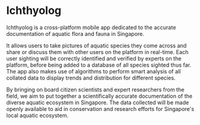 # Ichthyolog
Ichthyolog is a cross-platform mobile app dedicated to the accurate documentation of aquatic flora and fauna in Singapore. 

It allows users to take pictures of aquatic species they come across and share or discuss them with other users on the platform in real-time. 
Each user sighting will be correctly identified and verified by experts on the platform, before being added to a database of all species sighted thus far.
The app also makes use of algorithms to perform smart analysis of all collated data to display trends and distribution for different species.

By bringing on board citizen scientists and expert researchers from the field, we aim to put together a scientifically accurate documentation of the diverse aquatic ecosystem in Singapore.
The data collected will be made openly available to aid in conservation and research efforts for Singapore's local aquatic ecosystem.
